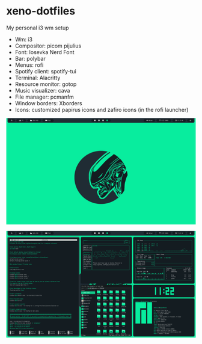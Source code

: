 # xeno-dotfiles

My personal i3 wm setup

- Wm: i3
- Compositor: picom pijulius
- Font: Iosevka Nerd Font
- Bar: polybar
- Menus: rofi
- Spotify client: spotify-tui
- Terminal: Alacritty
- Resource monitor: gotop
- Music visualizer: cava
- File manager: pcmanfm
- Window borders: Xborders
- Icons: customized papirus icons and zafiro icons (in the rofi launcher)

![alt text](https://github.com/MathisP75/xeno-dotfiles/blob/main/Rice2.png)

![alt text](https://github.com/MathisP75/xeno-dotfiles/blob/main/Rice1.png)

